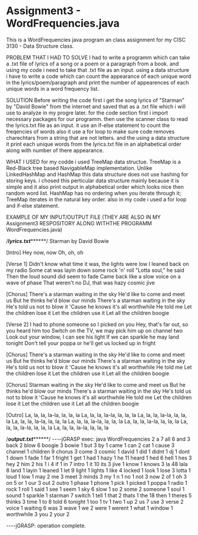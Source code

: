 # Assignment3 - WordFrequencies.java

This is a  WordFrequencies java program an class assignment for my CISC 3130 - Data Structure class. 

PROBLEM THAT I HAD TO SOLVE
I had to write a programm which can take a .txt file of lyrics of a song or a poem or a paragraph from a book. and using my code i need to take that .txt file as an input. using a data structure i have to write a code which can count the appearance of each unique word in the lyrics/poem/paragraph and print the number of appearences of each unique words in a word frequency list. 

SOLUTION 
Before writing the code first i get the song lyrics of "Starman" by "David Bowie" from the internet and saved that as a .txt file which i will use to analyze in my progre later. for the code section first i import necessary packages for our programm. then use the scanner class to read the lyrics.txt file as an input. it use an if-else statement to count the freqencies of words also it use a for loop to make sure code removes charechtars from a string that are not letters. and the using a data structure it print each unique words from the lyrics.txt file in an alphabetical order along with number of there appearance.

WHAT I USED 
for my codde i used TreeMap data structue. TreeMap is a Red-Black tree based NavigableMap implementation. Unlike LinkedHashMap and HashMap this data structure does not use hashing for storing keys. i chosed this perticular data structure mainly because it is simple and it also print output in alphabetical order which looks nice then random word list. HashMap has no ordering when you iterate through it; TreeMap iterates in the natural key order. also in my code i used a for loop and if-else statement. 

EXAMPLE OF MY INPUT/OUTPUT FILE (THEY ARE ALSO IN MY Assignment3 RESPOSITORY ALONG WITHTHE PROGRAMM WordFrequencies.java)

/*********************************************************lyrics.txt***************************************************************/
Starman 
by David Bowie

[Intro]
Hey now, now
Oh, oh, oh

[Verse 1]
Didn't know what time it was, the lights were low
I leaned back on my radio
Some cat was layin down some rock 'n' roll
"Lotta soul," he said
Then the loud sound did seem to fade
Came back like a slow voice on a wave of phase
That weren't no DJ, that was hazy cosmic jive

[Chorus]
There's a starman waiting in the sky
He'd like to come and meet us
But he thinks he'd blow our minds
There's a starman waiting in the sky
He's told us not to blow it
'Cause he knows it's all worthwhile
He told me
Let the children lose it
Let the children use it
Let all the children boogie

[Verse 2]
I had to phone someone so I picked on you
Hey, that's far out, so you heard him too
Switch on the TV, we may pick him up on channel two
Look out your window, I can see his light
If we can sparkle he may land tonight
Don't tell your poppa or he'll get us locked up in fright

[Chorus]
There's a starman waiting in the sky
He'd like to come and meet us
But he thinks he'd blow our minds
There's a starman waiting in the sky
He's told us not to blow it
'Cause he knows it's all worthwhile
He told me
Let the children lose it
Let the children use it
Let all the children boogie

[Chorus]
Starman waiting in the sky
He'd like to come and meet us
But he thinks he'd blow our minds
There's a starman waiting in the sky
He's told us not to blow it
'Cause he knows it's all worthwhile
He told me
Let the children lose it
Let the children use it
Let all the children boogie

[Outro]
La, la, la, la-la, la, la, la
La, la, la, la-la, la, la, la
La, la, la, la-la, la, la, la
La, la, la, la-la, la, la, la
La, la, la, la-la, la, la, la
La, la, la, la-la, la, la, la
La, la, la, la-la, la, la, la
La, la, la, la-la, la, la, la

/*********************************************************output.txt***************************************************************/
 ----jGRASP exec: java WordFrequencies
                                        2
 a                                      7
 all                                    6
 and                                    3
 back                                   2
 blow                                   6
 boogie                                 3
 bowie                                  1
 but                                    3
 by                                     1
 came                                   1
 can                                    2
 cat                                    1
 cause                                  3
 channel                                1
 children                               9
 chorus                                 3
 come                                   3
 cosmic                                 1
 david                                  1
 did                                    1
 didnt                                  1
 dj                                     1
 dont                                   1
 down                                   1
 fade                                   1
 far                                    1
 fright                                 1
 get                                    1
 had                                    1
 hazy                                   1
 he                                    11
 heard                                  1
 hed                                    6
 hell                                   1
 hes                                    3
 hey                                    2
 him                                    2
 his                                    1
 i                                      4
 if                                     1
 in                                     7
 intro                                  1
 it                                    10
 its                                    3
 jive                                   1
 know                                   1
 knows                                  3
 la                                    48
 lala                                   8
 land                                   1
 layin                                  1
 leaned                                 1
 let                                    9
 light                                  1
 lights                                 1
 like                                   4
 locked                                 1
 look                                   1
 lose                                   3
 lotta                                  1
 loud                                   1
 low                                    1
 may                                    2
 me                                     3
 meet                                   3
 minds                                  3
 my                                     1
 n                                      1
 no                                     1
 not                                    3
 now                                    2
 of                                     1
 oh                                     3
 on                                     5
 or                                     1
 our                                    3
 out                                    2
 outro                                  1
 phase                                  1
 phone                                  1
 pick                                   1
 picked                                 1
 poppa                                  1
 radio                                  1
 rock                                   1
 roll                                   1
 said                                   1
 see                                    1
 seem                                   1
 sky                                    6
 slow                                   1
 so                                     2
 some                                   2
 someone                                1
 soul                                   1
 sound                                  1
 sparkle                                1
 starman                                7
 switch                                 1
 tell                                   1
 that                                   2
 thats                                  1
 the                                   18
 then                                   1
 theres                                 5
 thinks                                 3
 time                                   1
 to                                     8
 told                                   6
 tonight                                1
 too                                    1
 tv                                     1
 two                                    1
 up                                     2
 us                                     7
 use                                    3
 verse                                  2
 voice                                  1
 waiting                                6
 was                                    3
 wave                                   1
 we                                     2
 were                                   1
 werent                                 1
 what                                   1
 window                                 1
 worthwhile                             3
 you                                    2
 your                                   2
 
  ----jGRASP: operation complete.
